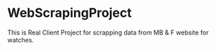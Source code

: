 # WebScrapingProject
This is Real Client Project for scrapping data from MB &amp; F website for watches.
